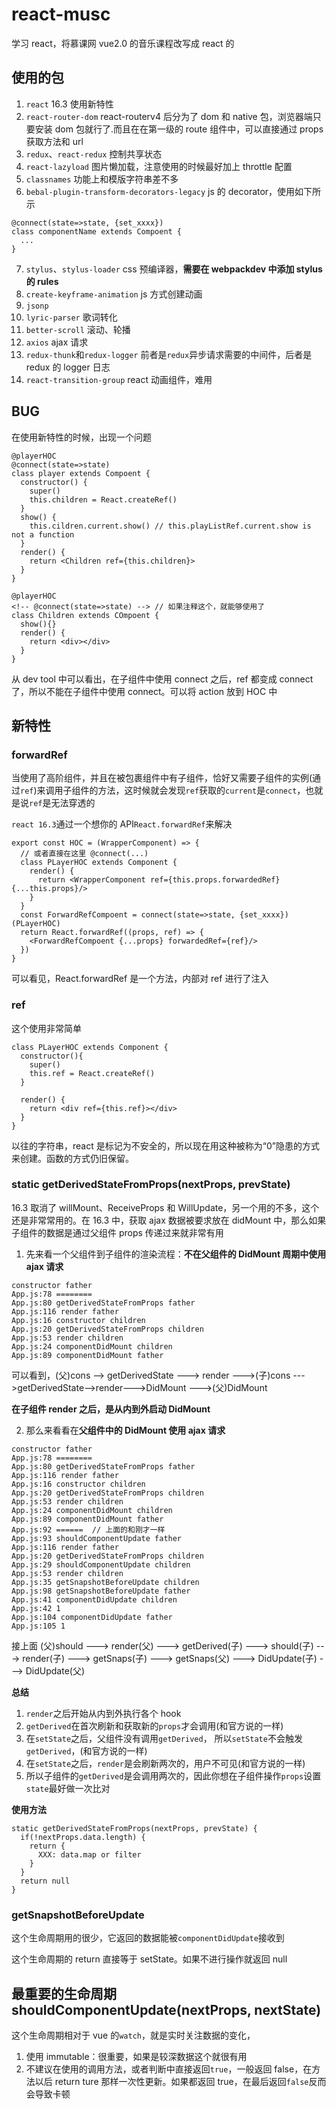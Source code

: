 # react-musc

学习 react，将慕课网 vue2.0 的音乐课程改写成 react 的

## 使用的包

1.  `react` 16.3 使用新特性
2.  `react-router-dom` react-routerv4 后分为了 dom 和 native 包，浏览器端只要安装 dom 包就行了.而且在在第一级的 route 组件中，可以直接通过 props 获取方法和 url
3.  `redux`、`react-redux` 控制共享状态
4.  `react-lazyload` 图片懒加载，注意使用的时候最好加上 throttle 配置
5.  `classnames` 功能上和模版字符串差不多
6.  `bebal-plugin-transform-decorators-legacy` js 的 decorator，使用如下所示

```
@connect(state=>state, {set_xxxx})
class componentName extends Compoent {
  ...
}
```

7.  `stylus`、`stylus-loader` css 预编译器，**需要在 webpackdev 中添加 stylus 的 rules**
8.  `create-keyframe-animation` js 方式创建动画
9.  `jsonp`
10. `lyric-parser` 歌词转化
11. `better-scroll` 滚动、轮播
12. `axios` ajax 请求
13. `redux-thunk`和`redux-logger` 前者是`redux`异步请求需要的中间件，后者是 redux 的 logger 日志
14. `react-transition-group` react 动画组件，难用

## BUG

在使用新特性的时候，出现一个问题

```
@playerHOC
@connect(state=>state)
class player extends Compoent {
  constructor() {
    super()
    this.children = React.createRef()
  }
  show() {
    this.cildren.current.show() // this.playListRef.current.show is not a function
  }
  render() {
    return <Children ref={this.children}>
  }
}

@playerHOC
<!-- @connect(state=>state) --> // 如果注释这个，就能够使用了
class Children extends COmpoent {
  show(){}
  render() {
    return <div></div>
  }
}
```

从 dev tool 中可以看出，在子组件中使用 connect 之后，ref 都变成 connect 了，所以不能在子组件中使用 connect。可以将 action 放到 HOC 中

## 新特性

### forwardRef

当使用了高阶组件，并且在被包裹组件中有子组件，恰好又需要子组件的实例(通过`ref`)来调用子组件的方法，这时候就会发现`ref`获取的`current`是`connect`，也就是说`ref`是无法穿透的

`react 16.3`通过一个想你的 API`React.forwardRef`来解决

```
export const HOC = (WrapperComponent) => {
  // 或者直接在这里 @connect(...)
  class PLayerHOC extends Component {
    render() {
      return <WrapperComponent ref={this.props.forwardedRef} {...this.props}/>
    }
  }
  const ForwardRefCompoent = connect(state=>state, {set_xxxx})(PLayerHOC)
  return React.forwardRef((props, ref) => {
    <ForwardRefCompoent {...props} forwardedRef={ref}/>
  })
}
```

可以看见，React.forwardRef 是一个方法，内部对 ref 进行了注入

### ref

这个使用非常简单

```
class PLayerHOC extends Component {
  constructor(){
    super()
    this.ref = React.createRef()
  }

  render() {
    return <div ref={this.ref}></div>  
  }
}
```

以往的字符串，react 是标记为不安全的，所以现在用这种被称为“0”隐患的方式来创建。函数的方式仍旧保留。

### static getDerivedStateFromProps(nextProps, prevState)

16.3 取消了 willMount、ReceiveProps 和 WillUpdate，另一个用的不多，这个还是非常常用的。在 16.3 中，获取 ajax 数据被要求放在 didMount 中，那么如果子组件的数据是通过父组件 props 传递过来就非常有用

1.  先来看一个父组件到子组件的渲染流程：**不在父组件的 DidMount 周期中使用 ajax 请求**

```
constructor father
App.js:78 ========
App.js:80 getDerivedStateFromProps father
App.js:116 render father
App.js:16 constructor children
App.js:20 getDerivedStateFromProps children
App.js:53 render children
App.js:24 componentDidMount children
App.js:89 componentDidMount father
```

可以看到，(父)cons --> getDerivedState ---> render --->(子)cons --->getDerivedState-->render--->DidMount --->(父)DidMount

**在子组件 render 之后，是从内到外启动 DidMount**

2.  那么来看看在**父组件中的 DidMount 使用 ajax 请求**

```
constructor father
App.js:78 ========
App.js:80 getDerivedStateFromProps father
App.js:116 render father
App.js:16 constructor children
App.js:20 getDerivedStateFromProps children
App.js:53 render children
App.js:24 componentDidMount children
App.js:89 componentDidMount father
App.js:92 ======  // 上面的和刚才一样
App.js:93 shouldComponentUpdate father
App.js:116 render father
App.js:20 getDerivedStateFromProps children
App.js:29 shouldComponentUpdate children
App.js:53 render children
App.js:35 getSnapshotBeforeUpdate children
App.js:98 getSnapshotBeforeUpdate father
App.js:41 componentDidUpdate children
App.js:42 1
App.js:104 componentDidUpdate father
App.js:105 1
```

接上面 (父)should ---> render(父) ---> getDerived(子) ---> should(子) ---> render(子)
---> getSnaps(子) ---> getSnaps(父) ---> DidUpdate(子) ---> DidUpdate(父)

**总结**

1.  `render`之后开始从内到外执行各个 hook
2.  `getDerived`在首次刷新和获取新的`props`才会调用(和官方说的一样)
3.  在`setState`之后，父组件没有调用`getDerived`， 所以`setState`不会触发`getDerived`，(和官方说的一样)
4.  在`setState`之后，`render`是会刷新两次的，用户不可见(和官方说的一样)
5.  所以子组件的`getDerived`是会调用两次的，因此你想在子组件操作`props`设置`state`最好做一次比对

**使用方法**

```
static getDerivedStateFromProps(nextProps, prevState) {
  if(!nextProps.data.length) {
    return {
      XXX: data.map or filter
    }
  }
  return null
}
```

### getSnapshotBeforeUpdate

这个生命周期用的很少，它返回的数据能被`componentDidUpdate`接收到

这个生命周期的 return 直接等于 setState。如果不进行操作就返回 null

## 最重要的生命周期 shouldComponentUpdate(nextProps, nextState)

这个生命周期相对于 vue 的`watch`，就是实时关注数据的变化，

1.  使用 immutable：很重要，如果是较深数据这个就很有用
2.  不建议在使用的调用方法，或者判断中直接返回`true`，一般返回 false，在方法以后 return ture 那样一次性更新。如果都返回 true，在最后返回`false`反而会导致卡顿
